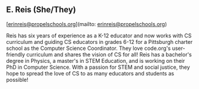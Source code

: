 ## E. Reis (She/They)[erinreis@propelschools.org](mailto: erinreis@propelschools.org)Reis has six years of experience as a K-12 educator and now works with CS curriculum and guiding CS educators in grades 6-12 for a Pittsburgh charter school as the Computer Science Coordinator. They love code.org's user-friendly curriculum and shares the vision of CS for all! Reis has a bachelor's degree in Physics, a master's in STEM Education, and is working on their PhD in Computer Science. With a passion for STEM and social justice, they hope to spread the love of CS to as many educators and students as possible!